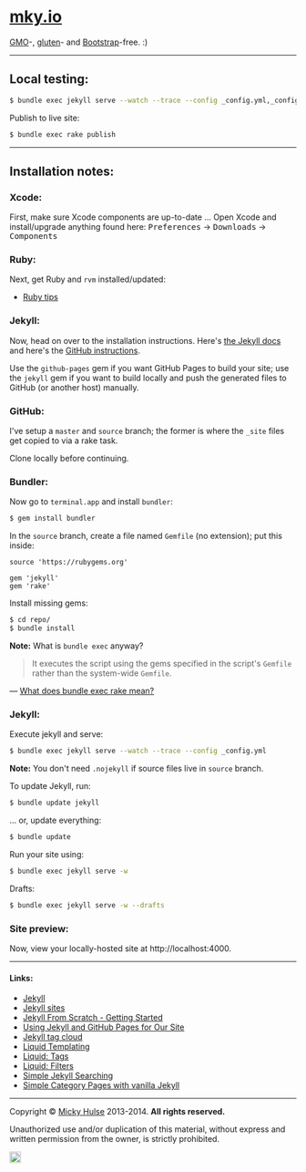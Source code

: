 # [mky.io](http://mky.io)

[GMO](http://en.wikipedia.org/wiki/Genetically_modified_organism)-, [gluten](http://en.wikipedia.org/wiki/Gluten)- and [Bootstrap](http://getbootstrap.com/)-free. :)

---

## Local testing:

```bash
$ bundle exec jekyll serve --watch --trace --config _config.yml,_config_local.yml
```

Publish to live site:

```bash
$ bundle exec rake publish
```

---

## Installation notes:

### Xcode:

First, make sure Xcode components are up-to-date ... Open Xcode and install/upgrade anything found here: <kbd>Preferences</kbd> → <kbd>Downloads</kbd> → <kbd>Components</kbd>

### Ruby:

Next, get Ruby and `rvm` installed/updated:

* [Ruby tips](https://github.com/registerguard/registerguard.github.com/wiki/Ruby-tips)

### Jekyll:

Now, head on over to the installation instructions. Here's [the Jekyll docs](http://jekyllrb.com/docs/installation/) and here's the [GitHub instructions](https://help.github.com/articles/using-jekyll-with-pages#installing-jekyll).

Use the `github-pages` gem if you want GitHub Pages to build your site; use the `jekyll` gem if you want to build locally and push the generated files to GitHub (or another host) manually.

### GitHub:

I've setup a `master` and `source` branch; the former is where the `_site` files get copied to via a rake task.

Clone locally before continuing.

### Bundler:

Now go to `terminal.app` and install `bundler`:

```bash
$ gem install bundler
```

In the `source` branch, create a file named `Gemfile` (no extension); put this inside:

```
source 'https://rubygems.org'

gem 'jekyll'
gem 'rake'
```

Install missing gems:

```bash
$ cd repo/
$ bundle install
```

**Note:** What is `bundle exec` anyway?

> It executes the script using the gems specified in the script's `Gemfile` rather than the system-wide `Gemfile`.

&mdash; [What does bundle exec rake mean?](http://stackoverflow.com/a/16218854/922323)

### Jekyll:

Execute jekyll and serve:

```bash
$ bundle exec jekyll serve --watch --trace --config _config.yml
```

**Note:** You don't need `.nojekyll` if source files live in `source` branch.

To update Jekyll, run:

```bash
$ bundle update jekyll
```

... or, update everything:

```bash
$ bundle update
```

Run your site using:

```bash
$ bundle exec jekyll serve -w
```

Drafts:

```bash
$ bundle exec jekyll serve -w --drafts
```

### Site preview:

Now, view your locally-hosted site at http://localhost:4000.

---

#### Links:

* [Jekyll](http://jekyllrb.com/)
* [Jekyll sites](https://github.com/jekyll/jekyll/wiki/Sites)
* [Jekyll From Scratch - Getting Started](http://pixelcog.com/blog/2013/jekyll-from-scratch-introduction/)
* [Using Jekyll and GitHub Pages for Our Site](http://developmentseed.org/blog/2011/09/09/jekyll-github-pages/)
* [Jekyll tag cloud](http://vvv.tobiassjosten.net/jekyll/jekyll-tag-cloud/)
* [Liquid Templating](http://docs.shopify.com/themes/liquid-basics)
* [Liquid: Tags](http://docs.shopify.com/themes/liquid-basics/logic)
* [Liquid: Filters](http://docs.shopify.com/themes/liquid-basics/output)
* [Simple Jekyll Searching](https://alexpearce.me/2012/04/simple-jekyll-searching/)
* [Simple Category Pages with vanilla Jekyll](http://primalivet.com/2013/11/simple-category-pages-with-vanilla-jekyll/)

---

Copyright &copy; [Micky Hulse](http://mky.io) 2013-2014. **All rights reserved.**

Unauthorized use and/or duplication of this material, without express and written permission from the owner, is strictly prohibited.

<img width="20" height="20" align="absmiddle" src="https://github.global.ssl.fastly.net/images/icons/emoji/octocat.png" alt=":octocat:" title=":octocat:" class="emoji">
